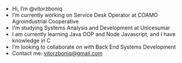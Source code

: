 - Hi, I’m @vitorzboniq
- I’m currently working on Service Desk Operator at COAMO Agroindustrial Cooperative
- I'm studying Systems Analysis and Development at Unicesumar
- I am currently learning Java OOP and Node Javascript, and I have knowledge in C
- I’m looking to collaborate on with Back End Systems Development
- Contact me: vitorzboniq@gmail.com
